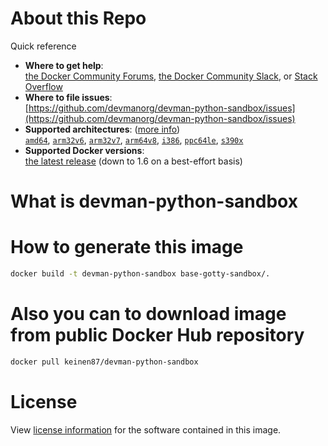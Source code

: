 # About this Repo

Quick reference
-	**Where to get help**:  
	[the Docker Community Forums](https://forums.docker.com/), [the Docker Community Slack](https://blog.docker.com/2016/11/introducing-docker-community-directory-docker-community-slack/), or [Stack Overflow](https://stackoverflow.com/search?tab=newest&q=docker)
-	**Where to file issues**:  
	[https://github.com/devmanorg/devman-python-sandbox/issues](https://github.com/devmanorg/devman-python-sandbox/issues)
-	**Supported architectures**: ([more info](https://github.com/docker-library/official-images#architectures-other-than-amd64))  
	[`amd64`](https://hub.docker.com/r/amd64/nginx/), [`arm32v6`](https://hub.docker.com/r/arm32v6/nginx/), [`arm32v7`](https://hub.docker.com/r/arm32v7/nginx/), [`arm64v8`](https://hub.docker.com/r/arm64v8/nginx/), [`i386`](https://hub.docker.com/r/i386/nginx/), [`ppc64le`](https://hub.docker.com/r/ppc64le/nginx/), [`s390x`](https://hub.docker.com/r/s390x/nginx/)
-	**Supported Docker versions**:  
	[the latest release](https://github.com/docker/docker-ce/releases/latest) (down to 1.6 on a best-effort basis)
# What is devman-python-sandbox
# How to generate this image
```bash
docker build -t devman-python-sandbox base-gotty-sandbox/.
```
# Also you can to download image from public Docker Hub repository
```bash
docker pull keinen87/devman-python-sandbox
```
# License

View [license information](https://github.com/devmanorg/devman-python-sandbox/blob/master/LICENSE) for the software contained in this image.